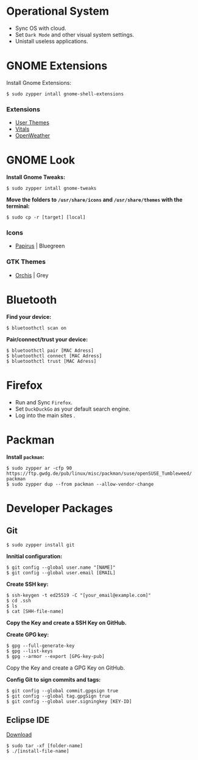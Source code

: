 # Operational System
- Sync OS with cloud.
- Set `Dark Mode` and other visual system settings.
- Unistall useless applications.

# GNOME Extensions
Install Gnome Extensions:
```
$ sudo zypper intall gnome-shell-extensions
```

### Extensions
- [User Themes](https://extensions.gnome.org/extension/19/user-themes/)
- [Vitals](https://extensions.gnome.org/extension/1460/vitals/)
- [OpenWeather](https://extensions.gnome.org/extension/750/openweather/)

# GNOME Look
**Install Gnome Tweaks:**
```
$ sudo zypper intall gnome-tweaks
```

**Move the folders to `/usr/share/icons` and `/usr/share/themes` with the terminal:**
```
$ sudo cp -r [target] [local]
```

### Icons
- [Papirus](https://www.gnome-look.org/p/1166289) | Bluegreen
### GTK Themes
- [Orchis](https://www.gnome-look.org/p/1357889) | Grey

# Bluetooth
**Find your device:**
```
$ bluetoothctl scan on
```
**Pair/connect/trust your device:**
```
$ bluetoothctl pair [MAC Adress]
$ bluetoothctl connect [MAC Adress]
$ bluetoothctl trust [MAC Adress]
```

# Firefox
- Run and Sync `Firefox`.
- Set `DuckDuckGo` as your default search engine.
- Log into the main sites .

# Packman
**Install `packman`:**
```
$ sudo zypper ar -cfp 90 https://ftp.gwdg.de/pub/linux/misc/packman/suse/openSUSE_Tumbleweed/ packman
$ sudo zypper dup --from packman --allow-vendor-change
```

# Developer Packages
## Git
```
$ sudo zypper install git
```
**Innitial configuration:**
```
$ git config --global user.name "[NAME]"
$ git config --global user.email [EMAIL]
```
**Create SSH key:**
```
$ ssh-keygen -t ed25519 -C "[your_email@example.com]"
$ cd .ssh
$ ls
$ cat [SHH-file-name]
```
**Copy the Key and create a SSH Key on GitHub.**

**Create GPG key:**
```
$ gpg --full-generate-key
$ gpg --list-keys
$ gpg --armor --export [GPG-key-pub]
```
Copy the Key and create a GPG Key on GitHub.

**Config Git to sign commits and tags:**
```
$ git config --global commit.gpgsign true
$ git config --global tag.gpgSign true
$ git config --global user.signingkey [KEY-ID]
```


## Eclipse IDE

[Download](https://eclipseide.org/)
```
$ sudo tar -xf [folder-name]
$ ./[install-file-name]
```
